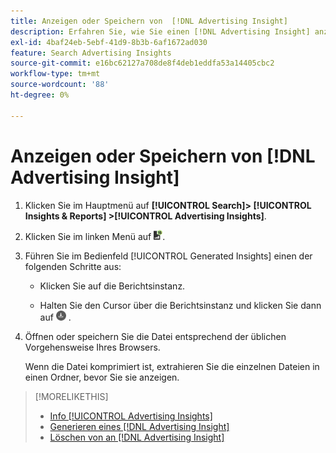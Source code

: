 ```yaml
---
title: Anzeigen oder Speichern von  [!DNL Advertising Insight]
description: Erfahren Sie, wie Sie einen [!DNL Advertising Insight] anzeigen und in einer Datei speichern können.
exl-id: 4baf24eb-5ebf-41d9-8b3b-6af1672ad030
feature: Search Advertising Insights
source-git-commit: e16bc62127a708de8f4deb1eddfa53a14405cbc2
workflow-type: tm+mt
source-wordcount: '88'
ht-degree: 0%

---
```


# Anzeigen oder Speichern von [!DNL Advertising Insight]

1. Klicken Sie im Hauptmenü auf **[!UICONTROL Search]> [!UICONTROL Insights & Reports] >[!UICONTROL Advertising Insights]**.

2. Klicken Sie im linken Menü auf ![Berichte](/help/search-social-commerce/assets/insight-reports.png "Berichte").

3. Führen Sie im Bedienfeld [!UICONTROL Generated Insights] einen der folgenden Schritte aus:

   * Klicken Sie auf die Berichtsinstanz.

   * Halten Sie den Cursor über die Berichtsinstanz und klicken Sie dann auf ![Download](/help/search-social-commerce/assets/insight-download.png "Download") .

4. Öffnen oder speichern Sie die Datei entsprechend der üblichen Vorgehensweise Ihres Browsers.

   Wenn die Datei komprimiert ist, extrahieren Sie die einzelnen Dateien in einen Ordner, bevor Sie sie anzeigen.

>[!MORELIKETHIS]
>
>* [Info [!UICONTROL Advertising Insights]](insight-about.md)
>* [Generieren eines  [!DNL Advertising Insight]](insight-generate.md)
>* [Löschen von an [!DNL Advertising Insight]](insight-delete.md)
